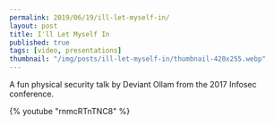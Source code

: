 ```yaml
---
permalink: 2019/06/19/ill-let-myself-in/
layout: post
title: I'll Let Myself In
published: true
tags: [video, presentations]
thumbnail: "/img/posts/ill-let-myself-in/thumbnail-420x255.webp"
---
```


A fun physical security talk by <a ref="https://twitter.com/deviantollam">Deviant Ollam</a> from the 2017 Infosec conference.

{% youtube "rnmcRTnTNC8" %}
